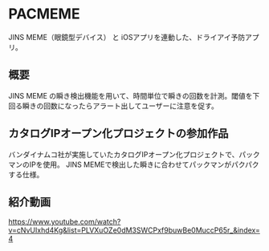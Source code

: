 # PACMEME
JINS MEME（眼鏡型デバイス） と iOSアプリを連動した、ドライアイ予防アプリ。

## 概要
JINS MEME の瞬き検出機能を用いて、時間単位で瞬きの回数を計測。閾値を下回る瞬きの回数になったらアラート出してユーザーに注意を促す。

## カタログIPオープン化プロジェクトの参加作品
バンダイナムコ社が実施していたカタログIPオープン化プロジェクトで、パックマンのIPを使用。
JINS MEMEで検出した瞬きに合わせてパックマンがパクパクする仕様。

## 紹介動画
https://www.youtube.com/watch?v=cNvUIxhd4Kg&list=PLVXuOZe0dM3SWCPxf9buwBe0MuccP65r_&index=4
